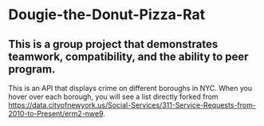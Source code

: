 # Dougie-the-Donut-Pizza-Rat

## This is a group project that demonstrates teamwork, compatibility, and the ability to peer program. 

This is an API that displays crime on different boroughs in NYC. When you hover over each borough, you will see a list directly forked from https://data.cityofnewyork.us/Social-Services/311-Service-Requests-from-2010-to-Present/erm2-nwe9. 
